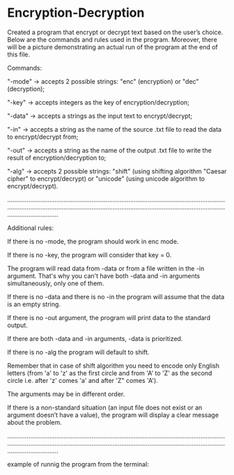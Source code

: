 # Encryption-Decryption
Created a program that encrypt or decrypt text based on the user’s choice. Below are the commands and rules used in the program. Moreover, there will be a picture
demonstrating an actual run of the program at the end of this file.

Commands:

"-mode" -> accepts 2 possible strings: "enc" (encryption) or "dec" (decryption);

"-key" -> accepts integers as the key of encryption/decryption;

"-data" -> accepts a strings as the input text to encrypt/decrypt;

"-in" -> accepts a string as the name of the source .txt file to read the data to encrypt/decrypt from;

"-out" -> accepts a string as the name of the output .txt file to write the result of encryption/decryption to;

"-alg" -> accepts 2 possible strings: "shift" (using shifting algorithm "Caesar cipher" to encrypt/decrypt) or "unicode" (using unicode algorithm to encrypt/decrypt).

.....................................................................................................................................................................................................................................................................................

Additional rules:

If there is no -mode, the program should work in enc mode.

If there is no -key, the program will consider that key = 0.

The program will read data from -data or from a file written in the -in argument. That's why you can't have both -data and -in arguments simultaneously, only one of them.

If there is no -data and there is no -in the program will assume that the data is an empty string.

If there is no -out argument, the program will print data to the standard output.

If there are both -data and -in arguments, -data is prioritized.

If there is no -alg the program will default to shift.

Remember that in case of shift algorithm you need to encode only English letters (from 'a' to 'z' as the first circle and from 'A' to 'Z' as the second circle i.e. after 'z' comes 'a' and after 'Z" comes 'A').

The arguments may be in different order.

If there is a non-standard situation (an input file does not exist or an argument doesn’t have a value), the program will display a clear message about the problem.

.....................................................................................................................................................................................................................................................................................

example of runnig the program from the terminal:



